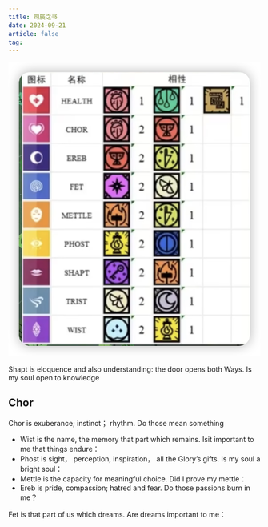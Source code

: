 ```yaml
---
title: 司辰之书
date: 2024-09-21
article: false
tag:
---
```


![../../Pasted image 20240921104517.png](../../Pasted%20image%2020240921104517.png)

Shapt is eloquence and also understanding: the door opens both Ways. Is my soul open to knowledge

## Chor
Chor is exuberance; instinct； rhythm. Do those mean something

- Wist is the name, the memory that part which remains. Isit important to me that things endure：
- Phost is sight， perception, inspiration， all the Glory’s gifts. Is my soul a bright soul：
- Mettle is the capacity for meaningful choice. Did I prove my mettle：
- Ereb is pride, compassion; hatred and fear. Do those passions burn in me？

Fet is that part of us which dreams. Are dreams important to me：
